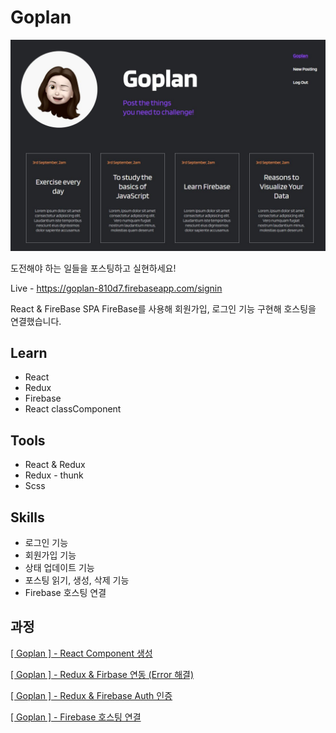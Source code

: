 # Goplan

![screenshot](./src/scss/images/goplan.JPG)

도전해야 하는 일들을 포스팅하고 실현하세요!

Live - https://goplan-810d7.firebaseapp.com/signin

React & FireBase SPA
FireBase를 사용해 회원가입, 로그인 기능 구현해 호스팅을 연결했습니다.

## Learn

- React
- Redux
- Firebase
- React classComponent

## Tools

- React & Redux
- Redux - thunk
- Scss

## Skills

- 로그인 기능
- 회원가입 기능
- 상태 업데이트 기능
- 포스팅 읽기, 생성, 삭제 기능
- Firebase 호스팅 연결

## 과정

[[ Goplan ] - React Component 생성](https://velog.io/@smooth97/-Goplan-React-Component-%EC%83%9D%EC%84%B1)

[[ Goplan ] - Redux & Firbase 연동 (Error 해결)](https://velog.io/@smooth97/-Goplan-Redux-Firbase-%EC%97%B0%EB%8F%99)

[[ Goplan ] - Redux & Firebase Auth 인증](https://velog.io/@smooth97/-Goplan-Redux-Firebase-Auth)

[[ Goplan ] - Firebase 호스팅 연결](https://velog.io/@smooth97/2019-10-20-0910-%EC%9E%91%EC%84%B1%EB%90%A8-3uk1y93s0h)
